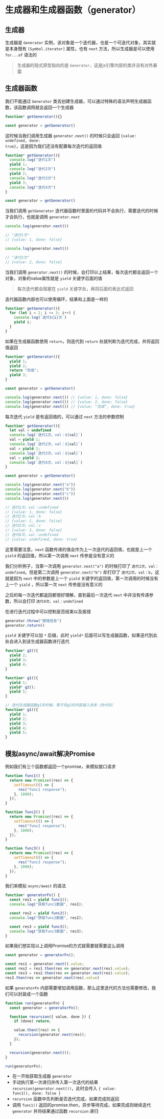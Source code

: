 # 生成器和生成器函数（generator）

## 生成器

生成器是 <code>Generator</code> 实例，该对象是一个迭代器，也是一个可迭代对象，其实就是本身既有 <code>\[Symbol.iterator]</code> 属性，也有 <code>next</code> 方法，所以生成器是可以使用 <code>for...of</code> 语法的

> 生成器的隐式原型指向的是 <code>Generator</code>，这是js引擎内部的类并没有对外暴露

## 生成器函数

我们不能通过 <code>Generator</code> 类去创建生成器，可以通过特殊的语法声明生成器函数，该函数调用就会返回一个生成器

```js
function* getGenerator(){}

const generator = getGenerator()
```

这时候当我们调用生成器 <code>generator.next()</code> 的时候只会返回 <code>{value: undefined, done: true}</code>，这是因为我们还没有配置每次迭代的返回值

```js
function* getGenerator(){
  console.log("迭代1次")
  yield 1;
  console.log("迭代2次")
  yield 2;
  console.log("迭代3次")
  yield 3;
  console.log("迭代4次")
}

const generator = getGenerator()
```

当我们调用 <code>getGenerator</code> 迭代器函数时里面的代码并不会执行，需要迭代的时候才会执行，也就是调用 <code>generator.next</code>

```js
console.log(generator.next())

// "迭代1次"
// {value: 1, done: false}

console.log(generator.next())

// "迭代2次"
// {value: 2, done: false}
```

当我们调用 <code>generator.next()</code> 的时候，会打印以上结果，每次迭代都会返回一个对象，对象的value属性就是 <code>yield</code> 关键字后面的值

> 每次迭代都会阻塞在 <code>yield</code> 关键字处，再将后面的表达式返回

迭代器函数内部也可以使用循环，结果和上面是一样的

```js
function* getGenerator(){
  for (let i = 1; i <= 3; i++) {
    console.log(`迭代${i}次`)
    yield i;
  }
}
```

如果在生成器函数使用 <code>return</code>，则迭代到 <code>return</code> 处就判断为迭代完成，并将返回值返回

```js
function* getGenerator(){
  yield 1;
  yield 2;
  return "完成";
  yield 3;
}

const generator = getGenerator()

console.log(generator.next()) // {value: 1, done: false}
console.log(generator.next()) // {value: 2, done: false}
console.log(generator.next()) // {value: "完成", done: true}
```

每次迭代 <code>yield</code> 是有返回值的，可以通过 <code>next</code> 方法的参数控制

```js
function* getGenerator(){
  let val = undefined
  console.log(`迭代1次，val：${val}`)
  val = yield 1;
  console.log(`迭代2次，val：${val}`)
  val = yield 2;
  console.log(`迭代3次，val：${val}`)
  val = yield 3;
  console.log(`迭代4次，val：${val}`)
}

const generator = getGenerator()

console.log(generator.next("a"))
console.log(generator.next("b"))
console.log(generator.next("c"))
console.log(generator.next())

// 迭代1次，val：undefined
// {value: 1, done: false}
// 迭代2次，val：b
// {value: 2, done: false}
// 迭代3次，val：c
// {value: 3, done: false}
// 迭代4次，val：undefined
// {value: undefined, done: true}
```

这里需要注意，<code>next</code> 函数传递的值会作为上一次迭代的返回值，也就是上一个 <code>yield</code> 的返回值，所以第一次调用 <code>next</code> 传参是没有意义的

我们分析例子，当第一次调用 <code>generator.next("a")</code> 的时候打印了 <code>迭代1次，val：undefined</code>。但是第二次调用 <code>generator.next("b")</code> 却打印了 <code>迭代2次，val：b</code>，这就是因为 <code>next</code> 中的参数是上一个 <code>yiald</code> 关键字的返回值，第一次调用的时候没有上一个 <code>yiald</code> ，所以第一次 <code>next</code> 传参是没有意义的

之后的每一次迭代都返回都很好理解，直到最后一次迭代 <code>next</code> 中并没有传递参数，所以会打印 <code>迭代4次，val：undefined</code>

在进行迭代过程中可以控制是否结束以及报错

```js
generator.throw("报错信息")
generator.return()
```

<code>yield</code> 关键字可以加 <code>\*</code> 后缀，此时 <code>yield\*</code> 后面可以写生成器函数，如果迭代到此处会进入到该生成器函数进行迭代

```js
function* g2(){
  yield 2;
  yield 3;
  yield 4;
}

function* g1(){
  yield 1;
  yield* g2();
  yield 5;
}

// 迭代生成器函数g1的时候，等于将g2的内容插入进来（伪代码）
function* g1(){
  yield 1;
  yield 2;
  yield 3;
  yield 4;
  yield 5;
}
```

## 模拟async/await解决Promise

例如我们有三个函数都返回一个promise，来模拟接口请求

```js
function func1() {
  return new Promise((res) => {
    setTimeout(() => {
      res("func1 response");
    }, 1000);
  });
}

function func2() {
  return new Promise((res) => {
    setTimeout(() => {
      res("func2 response");
    }, 1000);
  });
}

function func3() {
  return new Promise((res) => {
    setTimeout(() => {
      res("func3 response");
    }, 1000);
  });
}
```

我们来模拟 <code>async/await</code> 的语法

```js
function* generatorFn() {
  const res1 = yield func1();
  console.log("获取func1数据", res1);

  const res2 = yield func2();
  console.log("获取func2数据", res2);

  const res3 = yield func3();
  console.log("获取func3数据", res3);
}
```

如果我们想实现以上调用Promise的方式就需要就需要这么调用

```js
const generator = generatorFn();

const res1 = generator.next().value;
const res2 = res1.then(res => generator.next(res).value);
const res3 = res2.then(res => generator.next(res).value);
res3.then(res => generator.next(res).value)
```

如果 <code>generatorFn</code> 内部需要增加调用函数，那么这里迭代的方法也需要修改，我们可以封装成一个函数

```js
function run(generatorFn) {
  const generator = generatorFn();

  function recursion({ value, done }) {
    if (done) return;

    value.then((res) => {
      recursion(generator.next(res));
    });
  }

  recursion(generator.next());
}

run(generatorFn);
```

- 在一开始获取生成器 <code>generator</code>
- 手动执行第一次递归并传入第一次迭代的结果 <code>recursion(generator.next())</code>，此时会传入 <code>{ value: func1(), done: false }</code>
- <code>recursion</code> 函数中先判断是否迭代完成，如果完成则返回
- 调用 <code>func1()</code> 返回的promise.then，异步等待完成，如果完成则继续迭代 <code>generator</code> 并将结果通过函数 <code>recursion</code> 递归